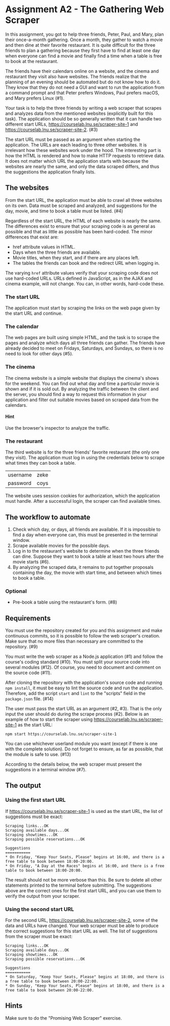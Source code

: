 # Assignment A2 - The Gathering Web Scraper

In this assignment, you got to help three friends, Peter, Paul, and Mary, plan their once-a-month gathering. Once a month, they gather to watch a movie and then dine at their favorite restaurant. It is quite difficult for the three friends to plan a gathering because they first have to find at least one day when everyone can find a movie and finally find a time when a table is free to book at the restaurant.

The friends have their calendars online on a website, and the cinema and restaurant they visit also have websites. The friends realize that the planning of an evening should be automated but do not know how to do it. They know that they do not need a GUI and want to run the application from a command prompt and that Peter prefers Windows, Paul prefers macOS, and Mary prefers Linux (#1).

Your task is to help the three friends by writing a web scraper that scrapes and analyzes data from the mentioned websites (explicitly built for this task). The application should be so generally written that it can handle two different start URLs, https://courselab.lnu.se/scraper-site-1 and https://courselab.lnu.se/scraper-site-2. (#3)

The start URL must be passed as an argument when starting the application. The URLs are each leading to three other websites. It is irrelevant how these websites work under the hood. The interesting part is how the HTML is rendered and how to make HTTP requests to retrieve data. It does not matter which URL the application starts with because the websites are nearly the same, and only the data scraped differs, and thus the suggestions the application finally lists.

## The websites

From the start URL, the application must be able to crawl all three websites on its own. Data must be scraped and analyzed, and suggestions for the day, movie, and time to book a table must be listed. (#4)

Regardless of the start URL, the HTML of each website is nearly the same. The differences exist to ensure that your scraping code is as general as possible and that as little as possible has been hard-coded. The minor differences that exist are:

- href attribute values in HTML.
- Days when the three friends are available.
- Movie titles, when they start, and if there are any places left.
- The tables the friends can book and the redirect URL when logging in.

The varying `href` attribute values verify that your scraping code does not use hard-coded URLs. URLs defined in JavaScript, as in the AJAX and cinema example, will not change. You can, in other words, hard-code these.

### The start URL

The application must start by scraping the links on the web page given by the start URL and continue.

### The calendar

The web pages are built using simple HTML, and the task is to scrape the pages and analyze which days all three friends can gather. The friends have already decided to meet on Fridays, Saturdays, and Sundays, so there is no need to look for other days (#5).

### The cinema

The cinema website is a simple website that displays the cinema's shows for the weekend. You can find out what day and time a particular movie is shown and if it is sold out. By analyzing the traffic between the client and the server, you should find a way to request this information in your application and filter out suitable movies based on scraped data from the calendars.

#### Hint

Use the browser's inspector to analyze the traffic.

### The restaurant

The third website is for the three friends' favorite restaurant (the only one they visit). The application must log in using the credentials below to scrape what times they can book a table.

<table>
  <tr>
    <td>username</td>
    <td>zeke</td>
  </tr>
  <tr>
    <td>password</td>
    <td>coys</td>
  </tr>
</table>

The website uses session cookies for authorization, which the application must handle. After a successful login, the scraper can find available times.

## The workflow to automate

1. Check which day, or days, all friends are available. If it is impossible to find a day when everyone can, this must be presented in the terminal window.
2. Scrape available movies for the possible days.
3. Log in to the restaurant's website to determine when the three friends can dine. Suppose they want to book a table at least two hours after the movie starts (#6).
4. By analyzing the scraped data, it remains to put together proposals containing the day, the movie with start time, and between which times to book a table.

### Optional

- Pre-book a table using the restaurant's form. (#8)

## Requirements

You must use the repository created for you and this assignment and make continuous commits, so it is possible to follow the web scraper's creation. Make sure that no more files than necessary are committed to the repository. (#9)

You must write the web scraper as a Node.js application (#1) and follow the course's coding standard (#10). You must split your source code into several modules (#12). Of course, you need to document and comment on the source code (#11).

After cloning the repository with the application's source code and running `npm install`, it must be easy to lint the source code and run the application. Therefore, add the script `start` and `lint` to the "scripts" field in the `package.json` file. (#14)

The user must pass the start URL as an argument (#2, #3). That is the only input the user should do during the scrape process (#2). Below is an example of how to start the scraper using https://courselab.lnu.se/scraper-site-1 as the start URL:

```shell
npm start https://courselab.lnu.se/scraper-site-1
```

You can use whichever userland module you want (except if there is one with the complete solution). Do not forget to ensure, as far as possible, that the module is safe to use. (#13)

According to the details below, the web scraper must present the suggestions in a terminal window (#7).

## The output

### Using the first start URL

If https://courselab.lnu.se/scraper-site-1 is used as the start URL, the list of suggestions must be exact:

```shell
Scraping links...OK
Scraping available days...OK
Scraping showtimes...OK
Scraping possible reservations...OK

Suggestions
===========
* On Friday, "Keep Your Seats, Please" begins at 16:00, and there is a free table to book between 18:00-20:00.
* On Friday, "A Day at the Races" begins at 16:00, and there is a free table to book between 18:00-20:00.
```

The result should not be more verbose than this. Be sure to delete all other statements printed to the terminal before submitting. The suggestions above are the correct ones for the first start URL, and you can use them to verify the output from your scraper.

### Using the second start URL

For the second URL, https://courselab.lnu.se/scraper-site-2, some of the data and URLs have changed. Your web scraper must be able to produce the correct suggestions for this start URL as well. The list of suggestions from the scraper must be exact:

```shell
Scraping links...OK
Scraping available days...OK
Scraping showtimes...OK
Scraping possible reservations...OK

Suggestions
===========
* On Saturday, "Keep Your Seats, Please" begins at 18:00, and there is a free table to book between 20:00-22:00.
* On Sunday, "Keep Your Seats, Please" begins at 18:00, and there is a free table to book between 20:00-22:00.
```

## Hints

Make sure to do the "Promising Web Scraper" exercise.
